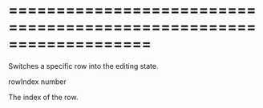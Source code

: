 <!--**
/*-------------------------------------------
    Auto-generated file. Do not modify.
-------------------------------------------

**-->
===================================================================
===================================================================

<!--shortDescription-->
Switches a specific row into the editing state.
<!--/shortDescription-->

<!--paramName1-->rowIndex<!--/paramName1-->
<!--paramType1-->number<!--/paramType1-->
<!--paramDescription1-->
The index of the row.
<!--/paramDescription1-->

<!--fullDescription-->

<!--/fullDescription-->